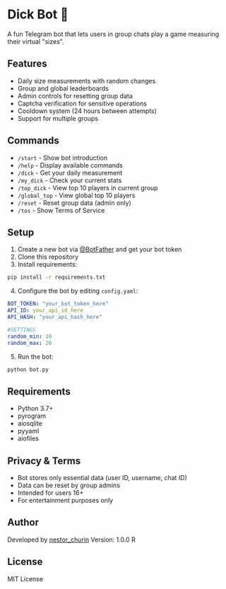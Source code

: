 # Dick Bot 🍆

A fun Telegram bot that lets users in group chats play a game measuring their virtual "sizes".

## Features

- Daily size measurements with random changes
- Group and global leaderboards
- Admin controls for resetting group data
- Captcha verification for sensitive operations
- Cooldown system (24 hours between attempts)
- Support for multiple groups

## Commands

- `/start` - Show bot introduction
- `/help` - Display available commands
- `/dick` - Get your daily measurement
- `/my_dick` - Check your current stats
- `/top_dick` - View top 10 players in current group
- `/global_top` - View global top 10 players
- `/reset` - Reset group data (admin only)
- `/tos` - Show Terms of Service

## Setup

1. Create a new bot via [@BotFather](https://t.me/BotFather) and get your bot token
2. Clone this repository
3. Install requirements:
```sh
pip install -r requirements.txt
```
4. Configure the bot by editing `config.yaml`:
```yaml
BOT_TOKEN: "your_bot_token_here"
API_ID: your_api_id_here
API_HASH: "your_api_hash_here"

#SETTINGS
random_min: 10
random_max: 20
```
5. Run the bot:
```sh
python bot.py
```

## Requirements

- Python 3.7+
- pyrogram
- aiosqlite
- pyyaml
- aiofiles

## Privacy & Terms

- Bot stores only essential data (user ID, username, chat ID)
- Data can be reset by group admins
- Intended for users 16+
- For entertainment purposes only

## Author

Developed by [nestor_churin](t.me/nestor_churin)
Version: 1.0.0 R

## License

MIT License

